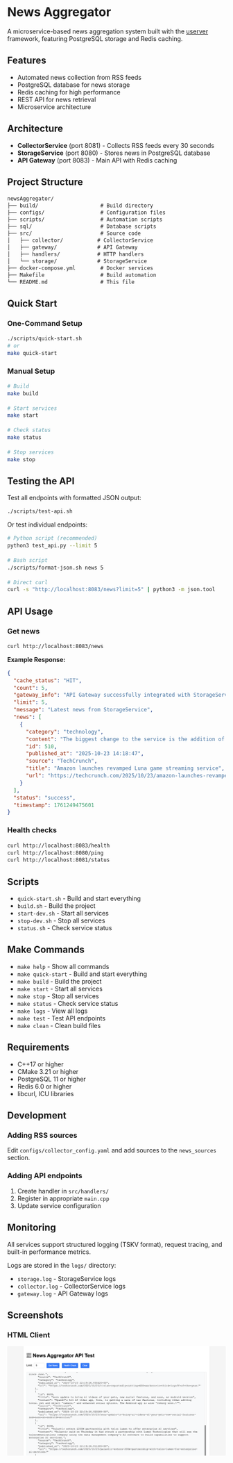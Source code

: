 # News Aggregator

A microservice-based news aggregation system built with the [userver](https://github.com/userver-framework/userver) framework, featuring PostgreSQL storage and Redis caching.

## Features

- Automated news collection from RSS feeds
- PostgreSQL database for news storage
- Redis caching for high performance
- REST API for news retrieval
- Microservice architecture

## Architecture

- **CollectorService** (port 8081) - Collects RSS feeds every 30 seconds
- **StorageService** (port 8080) - Stores news in PostgreSQL database  
- **API Gateway** (port 8083) - Main API with Redis caching

## Project Structure

```
newsAggregator/
├── build/                    # Build directory
├── configs/                  # Configuration files
├── scripts/                  # Automation scripts
├── sql/                      # Database scripts
├── src/                      # Source code
│   ├── collector/           # CollectorService
│   ├── gateway/             # API Gateway
│   ├── handlers/            # HTTP handlers
│   └── storage/             # StorageService
├── docker-compose.yml        # Docker services
├── Makefile                  # Build automation
└── README.md                 # This file
```

## Quick Start

### One-Command Setup
```bash
./scripts/quick-start.sh
# or
make quick-start
```

### Manual Setup
```bash
# Build
make build

# Start services
make start

# Check status
make status

# Stop services
make stop
```

## Testing the API

Test all endpoints with formatted JSON output:

```bash
./scripts/test-api.sh
```

Or test individual endpoints:

```bash
# Python script (recommended)
python3 test_api.py --limit 5

# Bash script
./scripts/format-json.sh news 5

# Direct curl
curl -s "http://localhost:8083/news?limit=5" | python3 -m json.tool
```

## API Usage

### Get news
```bash
curl http://localhost:8083/news
```

**Example Response:**
```json
{
  "cache_status": "HIT",
  "count": 5,
  "gateway_info": "API Gateway successfully integrated with StorageService",
  "limit": 5,
  "message": "Latest news from StorageService",
  "news": [
    {
      "category": "technology",
      "content": "The biggest change to the service is the addition of GameNight...",
      "id": 510,
      "published_at": "2025-10-23 14:18:47",
      "source": "TechCrunch",
      "title": "Amazon launches revamped Luna game streaming service",
      "url": "https://techcrunch.com/2025/10/23/amazon-launches-revamped-luna-game-streaming-service/"
    }
  ],
  "status": "success",
  "timestamp": 1761249475601
}
```

### Health checks
```bash
curl http://localhost:8083/health
curl http://localhost:8080/ping
curl http://localhost:8081/status
```

## Scripts

- `quick-start.sh` - Build and start everything
- `build.sh` - Build the project
- `start-dev.sh` - Start all services
- `stop-dev.sh` - Stop all services
- `status.sh` - Check service status

## Make Commands

- `make help` - Show all commands
- `make quick-start` - Build and start everything
- `make build` - Build the project
- `make start` - Start all services
- `make stop` - Stop all services
- `make status` - Check service status
- `make logs` - View all logs
- `make test` - Test API endpoints
- `make clean` - Clean build files

## Requirements

- C++17 or higher
- CMake 3.21 or higher
- PostgreSQL 11 or higher
- Redis 6.0 or higher
- libcurl, ICU libraries

## Development

### Adding RSS sources
Edit `configs/collector_config.yaml` and add sources to the `news_sources` section.

### Adding API endpoints
1. Create handler in `src/handlers/`
2. Register in appropriate `main.cpp`
3. Update service configuration

## Monitoring

All services support structured logging (TSKV format), request tracing, and built-in performance metrics.

Logs are stored in the `logs/` directory:
- `storage.log` - StorageService logs
- `collector.log` - CollectorService logs  
- `gateway.log` - API Gateway logs

## Screenshots
### HTML Client
![HTML Client](screenshots/html-client.png)